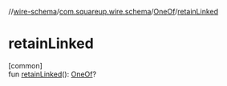 //[wire-schema](../../../index.md)/[com.squareup.wire.schema](../index.md)/[OneOf](index.md)/[retainLinked](retain-linked.md)

# retainLinked

[common]\
fun [retainLinked](retain-linked.md)(): [OneOf](index.md)?
